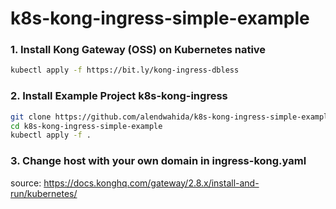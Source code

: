 # k8s-kong-ingress-simple-example

### 1. Install Kong Gateway (OSS) on Kubernetes native
   ```bash
   kubectl apply -f https://bit.ly/kong-ingress-dbless
   ```
### 2. Install Example Project k8s-kong-ingress
   ```bash
   git clone https://github.com/alendwahida/k8s-kong-ingress-simple-example.git
   cd k8s-kong-ingress-simple-example
   kubectl apply -f .
   ```
### 3. Change host with your own domain in ingress-kong.yaml

   source: https://docs.konghq.com/gateway/2.8.x/install-and-run/kubernetes/
